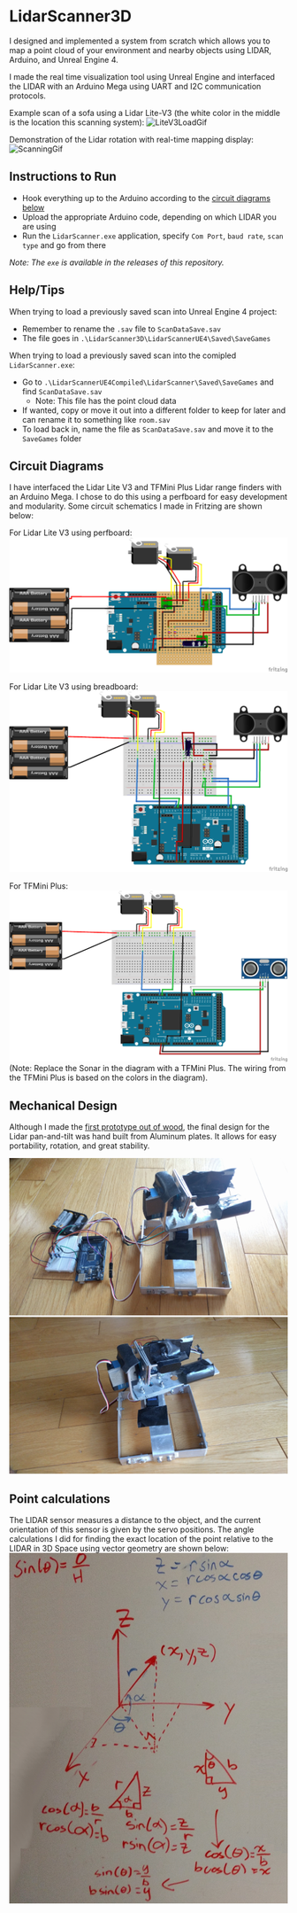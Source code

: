 # LidarScanner3D

I designed and implemented a system from scratch which allows you to map a point cloud of your environment and nearby objects using LIDAR, Arduino, and Unreal Engine 4. 

I made the real time visualization tool using Unreal Engine and interfaced the LIDAR with an Arduino Mega using UART and I2C communication protocols.

Example scan of a sofa using a Lidar Lite-V3 (the white color in the middle is the location this scanning system):
![LiteV3LoadGif](./Pics/LiteV3LoadGif.gif)

Demonstration of the Lidar rotation with real-time mapping display:
![ScanningGif](./Pics/ScanningGif.gif)

## Instructions to Run
- Hook everything up to the Arduino according to the [circuit  diagrams below](#circuit-diagrams)
- Upload the appropriate Arduino code, depending on which LIDAR you are using
- Run the `LidarScanner.exe` application, specify `Com Port`, `baud rate`, `scan type` and go from there

*Note: The `exe` is available in the releases of this repository.*

## Help/Tips
When trying to load a previously saved scan into Unreal Engine 4 project:
- Remember to rename the `.sav` file to `ScanDataSave.sav`
- The file goes in `.\LidarScanner3D\LidarScannerUE4\Saved\SaveGames`

When trying to load a previously saved scan into the comipled `LidarScanner.exe`:
- Go to `.\LidarScannerUE4Compiled\LidarScanner\Saved\SaveGames` and find `ScanDataSave.sav`
    - Note: This file has the point cloud data
- If wanted, copy or move it out into a different folder to keep for later and can rename it to something like `room.sav`
- To load back in, name the file as `ScanDataSave.sav` and move it to the `SaveGames` folder

## Circuit Diagrams

I have interfaced the Lidar Lite V3 and TFMini Plus Lidar range finders with an Arduino Mega. I chose to do this using a perfboard for easy development and modularity. Some circuit schematics I made in Fritzing are shown below:

For Lidar Lite V3 using perfboard:
![ArduinoLidarLiteV3PerfboardDiagram](./Pics/ArduinoLidarLiteV3PerfboardDiagram.png )

For Lidar Lite V3 using breadboard:
![ArduinoLidarLiteV3Diagram](./Pics/ArduinoLidarLiteV3Diagram.png)

For TFMini Plus:
![ArduinoLidarTFMiniDiagram](./Pics/ArduinoLidarTFMiniDiagram.png)
 (Note: Replace the Sonar in the diagram with a TFMini Plus. The wiring from the TFMini Plus is based on the colors in the diagram).

## Mechanical Design 
Although I made the [first prototype out of wood](./Pics/LidarScannerPic5.jpg), the final design for the Lidar pan-and-tilt was hand built from Aluminum plates. It allows for easy portability, rotation, and great stability.

![LidarScannerPic1](./Pics/LidarScannerPic1.jpg)
![LidarScannerPic2](./Pics/LidarScannerPic2.jpg)

## Point calculations
The LIDAR sensor measures a distance to the object, and the current orientation of this sensor is given by the servo positions. The angle calculations I did for finding the exact location of the point relative to the LIDAR in 3D Space using vector geometry are shown below:
![PointCalculation](./Pics/PointCalculationNew.jpg)
